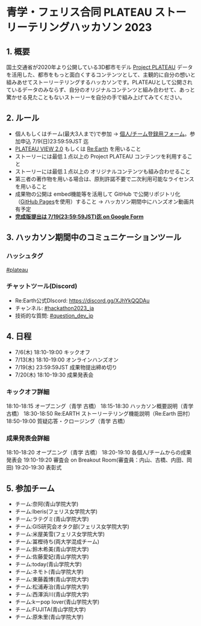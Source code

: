# 青学・フェリス合同 PLATEAU ストーリーテリングハッカソン 2023

## 1. 概要
国土交通省が2020年より公開している3D都市モデル [Project PLATEAU](https://www.mlit.go.jp/plateau/) データを活用した、都市をもっと面白くするコンテンツとして、主観的に自分の想いと組みあせてストーリーテリングするハッカソンです。PLATEAUとして公開されているデータのみならず、自分のオリジナルコンテンツと組み合わせて、あっと驚かせる見たこともないストーリーを自分の手で組み上げてみてください。

## 2. ルール
* 個人もしくはチーム(最大3人まで)で参加 → [個人/チーム登録用フォーム](https://forms.gle/hTt5zaxzLRRB7nHw8)。参加申込 7/9(日)23:59:59JST 迄 
* [PLATEAU VIEW 2.0](https://www.mlit.go.jp/plateau/plateau-view-app/) もしくは [Re:Earth](https://reearth.io/ja/) を用いること
* ストーリーには最低１点以上の Project PLATEAU コンテンツを利用すること
* ストーリーには最低１点以上の オリジナルコンテンツも組み合わせること
* 第三者の著作物を用いる場合は、原則許諾不要で二次利用可能なライセンスを用いること
* 成果物の公開は embed機能等を活用して GitHub で公開リポジトリ化（[GitHub Pages](https://docs.github.com/ja/pages/getting-started-with-github-pages/about-github-pages)を使用）すること → ハッカソン期間中にハンズオン動画共有予定
* **[完成版提出は 7/19(23:59:59JST)迄 on Google Form](https://forms.gle/utwf2xauhG6p3bxg6)**



## 3. ハッカソン期間中のコミュニケーションツール
### ハッシュタグ
[#plateau](https://twitter.com/search?q=%23plateau)

### チャットツール(Discord)
* Re:Earth公式DIscord: https://discord.gg/XJhYkQQDAu
* チャンネル: [#hackathon2023_ja](https://discord.com/channels/870497079166910514/1126394231204872192) 
* 技術的な質問: [#question_dev_jp](https://discord.com/channels/870497079166910514/872736970860814356)

## 4. 日程
* 7/6(木) 18:10-19:00 キックオフ
* 7/13(木) 18:10-19:00 オンラインハンズオン
* 7/19(水) 23:59:59JST 成果物提出締め切り
* 7/20(木) 18:10-19:30 成果発表会

### キックオフ詳細
18:10-18:15 オープニング（青学 古橋）
18:15-18:30 ハッカソン概要説明（青学 古橋）
18:30-18:50 Re:EARTH ストーリーテリング機能説明（Re:Earth 田村）
18:50-19:00 質疑応答・クロージング（青学 古橋）

### 成果発表会詳細
18:10-18:20 オープニング（青学 古橋）
18:20-19:10 各個人/チームからの成果発表会
19:10-19:20 審査会 on Breakout Room(審査員：内山、古橋、内田、岡田)
19:20-19:30 表彰式

## 5. 参加チーム
 * チーム:奈阿(青山学院大学)
 * チーム:Iberis(フェリス女学院大学)
 * チーム:ラテグミ(青山学院大学)
 * チーム:GIS研究会オタク部(フェリス女学院大学)
 * チーム:米屋美雪(フェリス女学院大学)
 * チーム:冨樫待ち(両大学混成チーム)
 * チーム:鈴木希美(青山学院大学)
 * チーム:佐藤愛妃(青山学院大学)
 * チーム:today(青山学院大学)
 * チーム:ネモト(青山学院大学)
 * チーム:東藤義博(青山学院大学)
 * チーム:松浦寿治(青山学院大学)
 * チーム:西澤浜川(青山学院大学)
 * チーム:kーpop lover(青山学院大学)
 * チーム:FUJITA(青山学院大学)
 * チーム:原朱里(青山学院大学)

